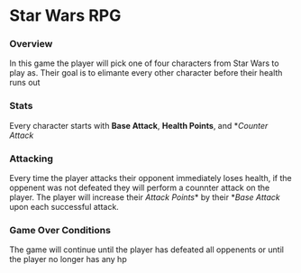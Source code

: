 # Star Wars RPG
### Overview
In this game the player will pick one of four characters from Star Wars to play as. Their goal is to elimante every other character before their health runs out
### Stats
Every character starts with **Base Attack**, **Health Points**, and **Counter Attack*  
### Attacking
Every time the player attacks their opponent immediately loses health, if the oppenent was not defeated they will perform a counnter attack on the player. The player will increase their *Attack Points** by their **Base Attack* upon each successful attack.
### Game Over Conditions
The game will continue until the player has defeated all oppenents or until the player no longer has any hp
